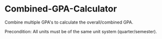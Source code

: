 # Combined-GPA-Calculator

Combine multiple GPA's to calculate the overall/combined GPA.

Precondition:
All units must be of the same unit system (quarter/semester).
